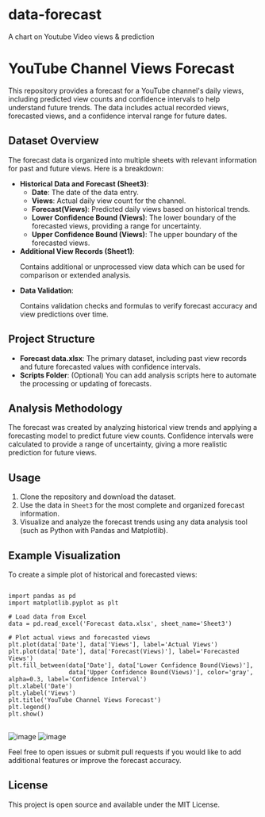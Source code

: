 # data-forecast
A chart on Youtube Video views &amp; prediction
<h1>YouTube Channel Views Forecast</h1>

<p>This repository provides a forecast for a YouTube channel's daily views, including predicted view counts and confidence intervals to help understand future trends. The data includes actual recorded views, forecasted views, and a confidence interval range for future dates.</p>

<h2>Dataset Overview</h2>

<p>The forecast data is organized into multiple sheets with relevant information for past and future views. Here is a breakdown:</p>

<ul>
  <li><strong>Historical Data and Forecast (Sheet3)</strong>:
    <ul>
      <li><strong>Date</strong>: The date of the data entry.</li>
      <li><strong>Views</strong>: Actual daily view count for the channel.</li>
      <li><strong>Forecast(Views)</strong>: Predicted daily views based on historical trends.</li>
      <li><strong>Lower Confidence Bound (Views)</strong>: The lower boundary of the forecasted views, providing a range for uncertainty.</li>
      <li><strong>Upper Confidence Bound (Views)</strong>: The upper boundary of the forecasted views.</li>
    </ul>
  </li>
  <li><strong>Additional View Records (Sheet1)</strong>:
    <p>Contains additional or unprocessed view data which can be used for comparison or extended analysis.</p>
  </li>
  <li><strong>Data Validation</strong>:
    <p>Contains validation checks and formulas to verify forecast accuracy and view predictions over time.</p>
  </li>
</ul>

<h2>Project Structure</h2>

<ul>
  <li><strong>Forecast data.xlsx</strong>: The primary dataset, including past view records and future forecasted values with confidence intervals.</li>
  <li><strong>Scripts Folder</strong>: (Optional) You can add analysis scripts here to automate the processing or updating of forecasts.</li>
</ul>

<h2>Analysis Methodology</h2>

<p>The forecast was created by analyzing historical view trends and applying a forecasting model to predict future view counts. Confidence intervals were calculated to provide a range of uncertainty, giving a more realistic prediction for future views.</p>

<h2>Usage</h2>

<ol>
  <li>Clone the repository and download the dataset.</li>
  <li>Use the data in <code>Sheet3</code> for the most complete and organized forecast information.</li>
  <li>Visualize and analyze the forecast trends using any data analysis tool (such as Python with Pandas and Matplotlib).</li>
</ol>

<h2>Example Visualization</h2>

<p>To create a simple plot of historical and forecasted views:</p>

<pre>
<code>
import pandas as pd
import matplotlib.pyplot as plt

# Load data from Excel
data = pd.read_excel('Forecast data.xlsx', sheet_name='Sheet3')

# Plot actual views and forecasted views
plt.plot(data['Date'], data['Views'], label='Actual Views')
plt.plot(data['Date'], data['Forecast(Views)'], label='Forecasted Views')
plt.fill_between(data['Date'], data['Lower Confidence Bound(Views)'],
                 data['Upper Confidence Bound(Views)'], color='gray', alpha=0.3, label='Confidence Interval')
plt.xlabel('Date')
plt.ylabel('Views')
plt.title('YouTube Channel Views Forecast')
plt.legend()
plt.show()
</code>
</pre>

![image](https://github.com/user-attachments/assets/e0f609ae-b083-468e-b5aa-6d4b84398574)
![image](https://github.com/user-attachments/assets/5f654fbe-96b0-4175-afc4-393fab7dce79)



<p>Feel free to open issues or submit pull requests if you would like to add additional features or improve the forecast accuracy.</p>

<h2>License</h2>

<p>This project is open source and available under the MIT License.</p>

